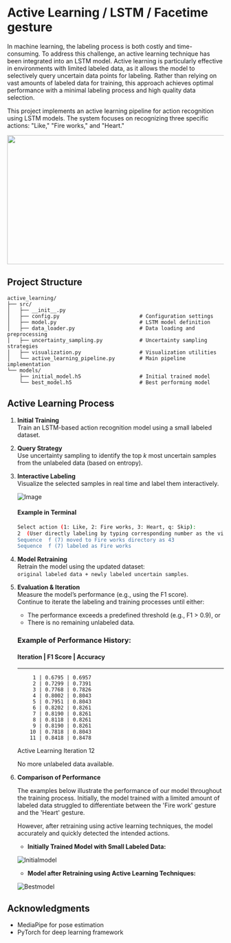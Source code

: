 # Active Learning / LSTM / Facetime gesture

In machine learning, the labeling process is both costly and time-consuming. To address this challenge, an active learning technique has been integrated into an LSTM model. Active learning is particularly effective in environments with limited labeled data, as it allows the model to selectively query uncertain data points for labeling. Rather than relying on vast amounts of labeled data for training, this approach achieves optimal performance with a minimal labeling process and high quality data selection.

This project implements an active learning pipeline for action recognition using LSTM models. The system focuses on recognizing three specific actions: "Like," "Fire works," and "Heart."


<div align="center">
<img src="https://github.com/user-attachments/assets/05744e50-9622-49d2-9ae4-9d77374623cf" width="600" height="300"/>
</div>


## Project Structure

```
active_learning/
├── src/
│   ├── __init__.py
│   ├── config.py                          # Configuration settings
│   ├── model.py                           # LSTM model definition
│   ├── data_loader.py                     # Data loading and preprocessing
│   ├── uncertainty_sampling.py            # Uncertainty sampling strategies
│   ├── visualization.py                   # Visualization utilities
│   └── active_learning_pipeline.py        # Main pipeline implementation
└── models/
    ├── initial_model.h5                   # Initial trained model
    └── best_model.h5                      # Best performing model

```

## Active Learning Process

1. **Initial Training**  
   Train an LSTM-based action recognition model using a small labeled dataset.

2. **Query Strategy**  
   Use uncertainty sampling to identify the top *k* most uncertain samples from the unlabeled data (based on entropy).

3. **Interactive Labeling**  
   Visualize the selected samples in real time and label them interactively.

    ![Image](https://github.com/user-attachments/assets/c4527373-55e7-4a7e-b1f2-9bd52d015372)
    
    
    #### Example in Terminal
    
    ```bash
    Select action (1: Like, 2: Fire works, 3: Heart, q: Skip):  
    2  (User directly labeling by typing corresponding number as the video above, in this case it's Fire works motion)
    Sequence  f (7) moved to Fire works directory as 43  
    Sequence  f (7) labeled as Fire works
    ```

5. **Model Retraining**  
   Retrain the model using the updated dataset:  
   `original labeled data + newly labeled uncertain samples`.

6. **Evaluation & Iteration**  
   Measure the model’s performance (e.g., using the F1 score).  
   Continue to iterate the labeling and training processes until either:
   - The performance exceeds a predefined threshold (e.g., F1 > 0.9), or  
   - There is no remaining unlabeled data.

   
    ### Example of Performance History:

    #### Iteration | F1 Score | Accuracy
    -----------------------------------
            1 | 0.6795 | 0.6957
            2 | 0.7299 | 0.7391
            3 | 0.7768 | 0.7826
            4 | 0.8002 | 0.8043
            5 | 0.7951 | 0.8043
            6 | 0.8202 | 0.8261
            7 | 0.8190 | 0.8261
            8 | 0.8118 | 0.8261
            9 | 0.8190 | 0.8261
           10 | 0.7818 | 0.8043
           11 | 0.8418 | 0.8478
    Active Learning Iteration 12
 
    No more unlabeled data available.
   
7. **Comparison of Performance**
   
    The examples below illustrate the performance of our model throughout the training process. Initially, the model trained with a limited amount of labeled data struggled to differentiate between the 'Fire work' gesture and the 'Heart' gesture.
    
    However, after retraining using active learning techniques, the model accurately and quickly detected the intended actions.
    
    - **Initially Trained Model with Small Labeled Data:**
    
    ![Initialmodel](https://github.com/user-attachments/assets/5c5fe0ef-68c7-4ac0-93ec-6e3707cc092a)
    
    - **Model after Retraining using Active Learning Techniques:**
    
    ![Bestmodel](https://github.com/user-attachments/assets/a8062fc4-5894-463a-8fad-3dbf19a17475)
    




## Acknowledgments

- MediaPipe for pose estimation
- PyTorch for deep learning framework 

